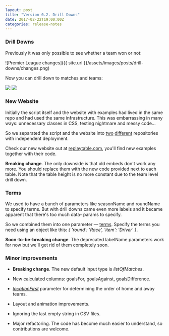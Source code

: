 ```yaml
---
layout: post
title: "Version 0.2. Drill Downs"
date: 2017-02-22T19:00:00Z
categories: release-notes
---
```


### Drill Downs

Previously it was only possible to see whether a team won or not:

![Premier League changes]({{ site.url }}/assets/images/posts/drill-downs/changes.png)

Now you can drill down to matches and teams:

<div class="fotorama">
    <img src="{{ site.url }}/assets/images/posts/drill-downs/drilldown.png">
    <img src="{{ site.url }}/assets/images/posts/drill-downs/team-drilldown.png">
</div>

### New Website

Initially the script itself and the website with examples 
had lived in the same repo and had used the same infrastructure.
This was embarrassing in many ways: 
unnecessary classes in CSS, testing nightmare and messy code...

So we separated the script and the website into 
[two](https://github.com/TargetProcess/replayTable) 
[different](https://github.com/TargetProcess/replayTable.com) 
repositories with independent deployment.

Check our new website out at [replaytable.com](https://replaytable.com/), 
you'll find new examples together with their code.

**Breaking change**. The only downside is that old embeds don't work any more. 
You should replace them with the new code provided next to each table. 
Note that the table height is no more constant due to the team level drill down.   

### Terms

We used to have a bunch of parameters like seasonName and roundName to specify terms. 
But with drill downs came even more labels and it became apparent that there's too much data- params to specify.
     
So we combined them into one parameter — [terms](https://github.com/TargetProcess/replayTable#terms). 
Specify the terms you need using an object like this: *{ 'round': 'Race', 'item': 'Driver' }*.

**Soon-to-be-breaking change**. The deprecated labelName parameters work for now but we'll get rid of them completely soon.


### Minor improvements

* **Breaking change**. The new default input type is *listOfMatches*.

* New [calculated columns](https://github.com/TargetProcess/replayTable#calculatedcolumns): 
goalsFor, goalsAgainst, goalsDifference.

* [*locationFirst*](https://github.com/TargetProcess/replayTable#locationfirst) parameter 
for determining the order of home and away teams.


* Layout and animation improvements.

* Ignoring the last empty string in CSV files.

* Major refactoring. The code has become much easier to understand, so contributions are welcome.  
